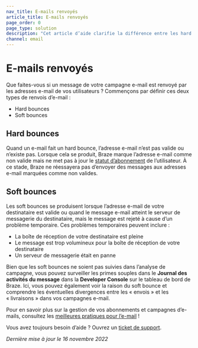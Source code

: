 ```yaml
---
nav_title: E-mails renvoyés
article_title: E-mails renvoyés
page_order: 0
page_type: solution
description: "Cet article d’aide clarifie la différence entre les hard bounces et les soft bounces."
channel: email
---
```


# E-mails renvoyés

Que faites-vous si un message de votre campagne e-mail est renvoyé par les adresses e-mail de vos utilisateurs ? Commençons par définir ces deux types de renvois d’e-mail : 
- Hard bounces
- Soft bounces  

## Hard bounces

Quand un e-mail fait un hard bounce, l’adresse e-mail n’est pas valide ou n’existe pas. Lorsque cela se produit, Braze marque l’adresse e-mail comme non valide mais ne met pas à jour le [statut d’abonnement][1] de l’utilisateur. À ce stade, Braze ne réessayera pas d’envoyer des messages aux adresses e-mail marquées comme non valides.

## Soft bounces

Les soft bounces se produisent lorsque l’adresse e-mail de votre destinataire est valide ou quand le message e-mail atteint le serveur de messagerie du destinataire, mais le message est rejeté à cause d’un problème temporaire. Ces problèmes temporaires peuvent inclure :
- La boîte de réception de votre destinataire est pleine
- Le message est trop volumineux pour la boîte de réception de votre destinataire  
- Un serveur de messagerie était en panne

Bien que les soft bounces ne soient pas suivies dans l’analyse de campagne, vous pouvez surveiller les primes souples dans le **Journal des activités du message** dans la **Developer Console** sur le tableau de bord de Braze. Ici, vous pouvez également voir la raison du soft bounce et comprendre les éventuelles divergences entre les « envois » et les « livraisons » dans vos campagnes e-mail.

Pour en savoir plus sur la gestion de vos abonnements et campagnes d’e-mails, consultez les [meilleures pratiques pour l’e-mail][2] !

Vous avez toujours besoin d’aide ? Ouvrez un [ticket de support]({{site.baseurl}}/braze_support/).

_Dernière mise à jour le 16 novembre 2022_

[1]: {{site.baseurl}}/user_guide/message_building_by_channel/email/managing_user_subscriptions
[2]: {{site.baseurl}}/user_guide/message_building_by_channel/email/best_practices